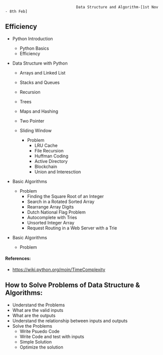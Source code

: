                                     Data Structure and Algorithm-[1st Nov - 8th Feb]
## Efficiency  

- Python Introduction
    - Python Basics
    - Efficiency
    
- Data Structure with Python
    - Arrays and Linked List
    - Stacks and Queues
    - Recursion
    - Trees
    - Maps and Hashing
    - Two Pointer
    - Sliding Window
  
      - Problem
        - LRU Cache
        - File Recursion
        - Huffman Coding
        - Active Directory
        - Blockchain
        - Union and Interesction
    
- Basic Algorithms

    - Problem
        - Finding the Square Root of an Integer
        - Search in a Rotated Sorted Array
        - Rearrange Array Digits
        - Dutch National Flag Problem
        - Autocomplete with Tries
        - Unsorted Integer Array
        - Request Routing in a Web Server with a Trie
    
- Basic Algorithms

     - Problem
       
        
#### References:
- https://wiki.python.org/moin/TimeComplexity


## How to Solve Problems of Data Structure & Algorithms:
- Understand the Problems
- What are the valid inputs
- What are the outputs
- Understand the relationship between inputs and outputs
- Solve the Problems
    - Write Psuedo Code
    - Write Code and test with inputs
    - Simple Solution
    - Optimize the solution

 
